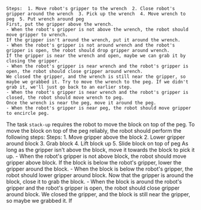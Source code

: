
    Steps:  1. Move robot's gripper to the wrench  2. Close robot's gripper around the wrench  3. Pick up the wrench  4. Move wrench to peg  5. Put wrench around peg
    First, put the gripper above the wrench.
    - When the robot's gripper is not above the wrench, the robot should move gripper to wrench.
    If the gripper isn't around the wrench, put it around the wrench.
    - When the robot's gripper is not around wrench and the robot's gripper is open, the robot should drop gripper around wrench.
    If the gripper is near the wrench and open, maybe we can grab it by closing the gripper.
    - When the robot's gripper is near wrench and the robot's gripper is open, the robot should close gripper around wrench.
    We closed the gripper, and the wrench is still near the gripper, so maybe we grabbed it. Try to move the wrench to the peg. If we didn't grab it, we'll just go back to an earlier step.
    - When the robot's gripper is near wrench and the robot's gripper is closed, the robot should move wrench to peg.
    Once the wrench is near the peg, move it around the peg.
    - When the robot's gripper is near peg, the robot should move gripper to encircle peg.

The task `stack-up` requires the robot to move the block on top of the peg.
To move the block on top of the peg reliably, the robot should perform the following steps:
    Steps:  1. Move gripper above the block  2. Lower gripper around block  3. Grab block  4. Lift block up  5. Slide block on top of peg
    As long as the gripper isn't above the block, move it towards the block to pick it up.
    - When the robot's gripper is not above block, the robot should move gripper above block.
    If the block is below the robot's gripper, lower the gripper around the block.
    - When the block is below the robot's gripper, the robot should lower gripper around block.
    Now that the gripper is around the block, close it to grab the block.
    - When the block is around the robot's gripper and the robot's gripper is open, the robot should close gripper around block.
    We closed the gripper, and the block is still near the gripper, so maybe we grabbed it. If